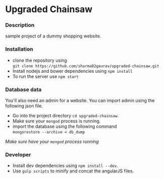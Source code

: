# Upgraded Chainsaw

### Description
sample project of a dummy shopping website.

### Installation
* clone the repository using <br/>
`git clone https://github.com/sharma02gaurav/upgraded-chainsaw.git`
* Install nodejs and bower dependencies using 
`npm install`
* To run the server use `npm start`

### Database data
You'll also need an admin for a website. You can import admin
using the following json file.<br/>
* Go into the project directory `cd upgraded-chainsaw`.
* Make sure your `mongod` process is running.
* import the database using the following command <br/>
`mongorestore --archive < db_dump`

*Make sure have your `mongod` process running*

### Developer
* Install dev dependencies using `npm install --dev`.
* Use `gulp scripts` to minify and concat the angularJS files.
